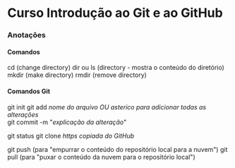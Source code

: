 # Curso Introdução ao Git e ao GitHub

### Anotações

#### Comandos

cd (change directory)
dir ou ls (directory - mostra o conteúdo do diretório)
mkdir (make directory)
rmdir (remove directory)

#### Comandos Git

git init 
git add *nome do arquivo OU asterico para adicionar todas as alterações*  
git commit -m "*explicação da alteração*"

git status
git clone *https copiada do GitHub*

git push (para "empurrar o conteúdo do repositório local para a nuvem")
git pull (para "puxar o conteúdo da nuvem para o repositório local")
